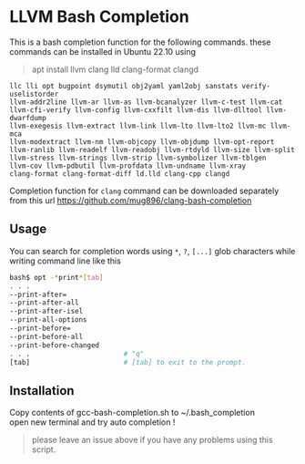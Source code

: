 # LLVM Bash Completion

This is a bash completion function for the following commands.
these commands can be installed in Ubuntu 22.10 using

> apt install llvm clang lld clang-format clangd 

    llc lli opt bugpoint dsymutil obj2yaml yaml2obj sanstats verify-uselistorder 
    llvm-addr2line llvm-ar llvm-as llvm-bcanalyzer llvm-c-test llvm-cat 
    llvm-cfi-verify llvm-config llvm-cxxfilt llvm-dis llvm-dlltool llvm-dwarfdump
    llvm-exegesis llvm-extract llvm-link llvm-lto llvm-lto2 llvm-mc llvm-mca
    llvm-modextract llvm-nm llvm-objcopy llvm-objdump llvm-opt-report
    llvm-ranlib llvm-readelf llvm-readobj llvm-rtdyld llvm-size llvm-split
    llvm-stress llvm-strings llvm-strip llvm-symbolizer llvm-tblgen
    llvm-cov llvm-pdbutil llvm-profdata llvm-undname llvm-xray 
    clang-format clang-format-diff ld.lld clang-cpp clangd

Completion function for `clang` command can be downloaded separately
from this url https://github.com/mug896/clang-bash-completion


## Usage

You can search for completion words using `*`, `?`, `[...]` glob characters
while writing command line like this

```sh
bash$ opt -*print*[tab]
. . .
--print-after=
--print-after-all
--print-after-isel
--print-all-options
--print-before=
--print-before-all
--print-before-changed
. . .                       # "q"
[tab]                       # [tab] to exit to the prompt.
```


## Installation

Copy contents of gcc-bash-completion.sh to ~/.bash_completion  
open new terminal and try auto completion !


> please leave an issue above if you have any problems using this script.
